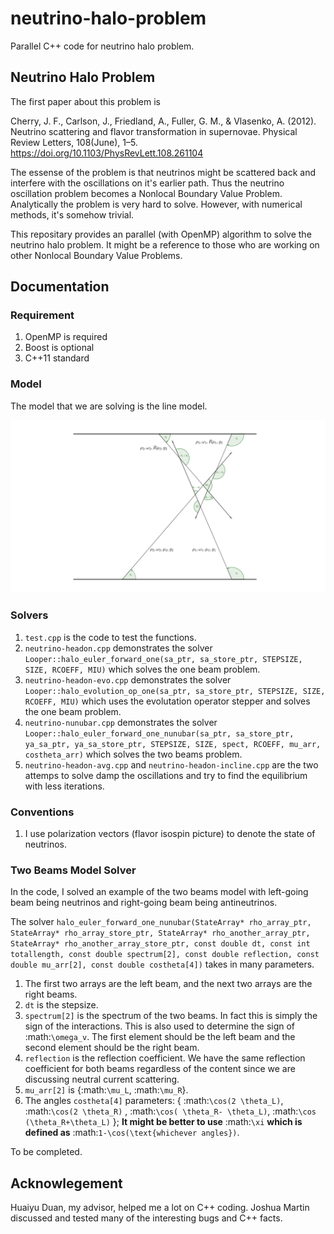 # neutrino-halo-problem

Parallel C++ code for neutrino halo problem.

## Neutrino Halo Problem

The first paper about this problem is

Cherry, J. F., Carlson, J., Friedland, A., Fuller, G. M., & Vlasenko, A. (2012). Neutrino scattering and flavor transformation in supernovae. Physical Review Letters, 108(June), 1–5. https://doi.org/10.1103/PhysRevLett.108.261104

The essense of the problem is that neutrinos might be scattered back and interfere with the oscillations on it's earlier path. Thus the neutrino oscillation problem becomes a Nonlocal Boundary Value Problem. Analytically the problem is very hard to solve. However, with numerical methods, it's somehow trivial.

This repositary provides an parallel (with OpenMP) algorithm to solve the neutrino halo problem. It might be a reference to those who are working on other Nonlocal Boundary Value Problems.

## Documentation

### Requirement

1. OpenMP is required
2. Boost is optional
3. C++11 standard

### Model

The model that we are solving is the line model.

![](assets/line-model.svg)

### Solvers

1. `test.cpp` is the code to test the functions.
2. `neutrino-headon.cpp` demonstrates the solver `Looper::halo_euler_forward_one(sa_ptr, sa_store_ptr, STEPSIZE, SIZE, RCOEFF, MIU)` which solves the one beam problem.
3. `neutrino-headon-evo.cpp` demonstrates the solver `Looper::halo_evolution_op_one(sa_ptr, sa_store_ptr, STEPSIZE, SIZE, RCOEFF, MIU)` which uses the evolutation operator stepper and solves the one beam problem.
4. `neutrino-nunubar.cpp` demonstrates the solver `Looper::halo_euler_forward_one_nunubar(sa_ptr, sa_store_ptr, ya_sa_ptr, ya_sa_store_ptr, STEPSIZE, SIZE, spect, RCOEFF, mu_arr, costheta_arr)` which solves the two beams problem.
5. `neutrino-headon-avg.cpp` and `neutrino-headon-incline.cpp` are the two attemps to solve damp the oscillations and try to find the equilibrium with less iterations.

### Conventions

1. I use polarization vectors (flavor isospin picture) to denote the state of neutrinos.

### Two Beams Model Solver

In the code, I solved an example of the two beams model with left-going beam being neutrinos and right-going beam being antineutrinos.

The solver `halo_euler_forward_one_nunubar(StateArray* rho_array_ptr, StateArray* rho_array_store_ptr, StateArray* rho_another_array_ptr, StateArray* rho_another_array_store_ptr, const double dt, const int totallength, const double spectrum[2], const double reflection, const double mu_arr[2], const double costheta[4])` takes in many parameters.

1. The first two arrays are the left beam, and the next two arrays are the right beams.
2. `dt` is the stepsize.
3. `spectrum[2]` is the spectrum of the two beams. In fact this is simply the sign of the interactions. This is also used to determine the sign of :math:`\omega_v`. The first element should be the left beam and the second element should be the right beam.
4. `reflection` is the reflection coefficient. We have the same reflection coefficient for both beams regardless of the content since we are discussing neutral current scattering.
5. `mu_arr[2]` is {:math:`\mu_L`, :math:`\mu_R`}.
6. The angles `costheta[4]` parameters: { :math:`\cos(2 \theta_L)`, :math:`\cos(2 \theta_R)` , :math:`\cos( \theta_R- \theta_L)`, :math:`\cos (\theta_R+\theta_L)` }; **It might be better to use** :math:`\xi` **which is defined as** :math:`1-\cos(\text{whichever angles})`.



To be completed.

## Acknowlegement

Huaiyu Duan, my advisor, helped me a lot on C++ coding. Joshua Martin discussed and tested many of the interesting bugs and C++ facts.
